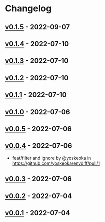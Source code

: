# Changelog

## [v0.1.5](https://github.com/yoskeoka/envdiff/compare/v0.1.4...v0.1.5) - 2022-09-07

## [v0.1.4](https://github.com/yoskeoka/envdiff/compare/v0.1.3...v0.1.4) - 2022-07-10

## [v0.1.3](https://github.com/yoskeoka/envdiff/compare/v0.1.2...v0.1.3) - 2022-07-10

## [v0.1.2](https://github.com/yoskeoka/envdiff/compare/v0.1.1...v0.1.2) - 2022-07-10

## [v0.1.1](https://github.com/yoskeoka/envdiff/compare/v0.1.0...v0.1.1) - 2022-07-10

## [v0.1.0](https://github.com/yoskeoka/envdiff/compare/v0.0.5...v0.1.0) - 2022-07-06

## [v0.0.5](https://github.com/yoskeoka/envdiff/compare/v0.0.4...v0.0.5) - 2022-07-06

## [v0.0.4](https://github.com/yoskeoka/envdiff/compare/v0.0.3...v0.0.4) - 2022-07-06
- feat/filter and ignore by @yoskeoka in https://github.com/yoskeoka/envdiff/pull/1

## [v0.0.3](https://github.com/yoskeoka/envdiff/compare/v0.0.2...v0.0.3) - 2022-07-06

## [v0.0.2](https://github.com/yoskeoka/envdiff/compare/v0.0.1...v0.0.2) - 2022-07-04

## [v0.0.1](https://github.com/yoskeoka/envdiff/commits/v0.0.1) - 2022-07-04
